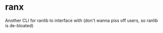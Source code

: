 # ranx

Another CLI for ranlib to interface with (don't wanna piss off users, so ranlib is de-bloated)
